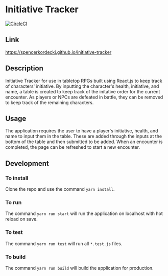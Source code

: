 # Initiative Tracker

[![CircleCI](https://circleci.com/gh/spencerkordecki/initiative-tracker/tree/master.svg?style=svg)](https://circleci.com/gh/spencerkordecki/initiative-tracker/tree/master)

## Link

https://spencerkordecki.github.io/initiative-tracker

## Description

Initiative Tracker for use in tabletop RPGs built using React.js to keep track of characters' initiative. By inputting the character's health, initiative, and name, a table is created to keep track of the initative order for the current encounter. As players or NPCs are defeated in battle, they can be removed to keep track of the remaining characters.

## Usage

The application requires the user to have a player's initiative, health, and name to input them in the table. These are added through the inputs at the bottom of the table and then submitted to be added. When an encounter is completed, the page can be refreshed to start a new encounter. 

## Development

### To install

Clone the repo and use the command `yarn install`.

### To run

The command `yarn run start` will run the application on localhost with hot reload on save.

### To test

The command `yarn run test` will run all `*.test.js` files.

### To build

The command `yarn run build` will build the application for production.